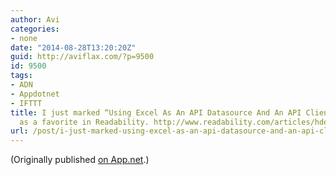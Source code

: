 ```yaml
---
author: Avi
categories:
- none
date: "2014-08-28T13:20:20Z"
guid: http://aviflax.com/?p=9500
id: 9500
tags:
- ADN
- Appdotnet
- IFTTT
title: I just marked “Using Excel As An API Datasource And An API Client For The Masses”
  as a favorite in Readability. http://www.readability.com/articles/hdeqqopi
url: /post/i-just-marked-using-excel-as-an-api-datasource-and-an-api-client-for-the-masses-as-a-favorite-in-readability-httpwww-readability-comarticleshdeqqopi/
---
```

(Originally published [on App.net](http://alpha.app.net/aviflax/post/37623699).)